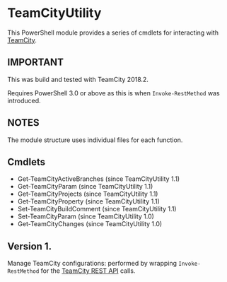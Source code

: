# TeamCityUtility
This PowerShell module provides a series of cmdlets for interacting with [TeamCity](https://confluence.jetbrains.com/display/TCD18/Extending+TeamCity).

## IMPORTANT
This was build and tested with TeamCity 2018.2.

Requires PowerShell 3.0 or above as this is when `Invoke-RestMethod` was introduced.

## NOTES
The module structure uses individual files for each function.

## Cmdlets

* Get-TeamCityActiveBranches (since TeamCityUtility 1.1)
* Get-TeamCityParam (since TeamCityUtility 1.1)
* Get-TeamCityProjects (since TeamCityUtility 1.1)
* Get-TeamCityProperty (since TeamCityUtility 1.1)
* Set-TeamCityBuildComment (since TeamCityUtility 1.1)
* Set-TeamCityParam (since TeamCityUtility 1.0)
* Get-TeamCityChanges (since TeamCityUtility 1.0)

## Version 1.

Manage TeamCity configurations: performed by wrapping `Invoke-RestMethod` for the [TeamCity REST API](https://confluence.jetbrains.com/display/TCD18/REST+API) calls.
